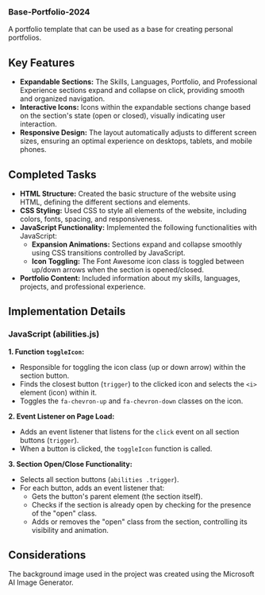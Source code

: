 ### Base-Portfolio-2024

A portfolio template that can be used as a base for creating personal portfolios.

## Key Features

* **Expandable Sections:** The Skills, Languages, Portfolio, and Professional Experience sections expand and collapse on click, providing smooth and organized navigation.
* **Interactive Icons:** Icons within the expandable sections change based on the section's state (open or closed), visually indicating user interaction.
* **Responsive Design:** The layout automatically adjusts to different screen sizes, ensuring an optimal experience on desktops, tablets, and mobile phones.

## Completed Tasks

* **HTML Structure:** Created the basic structure of the website using HTML, defining the different sections and elements.
* **CSS Styling:** Used CSS to style all elements of the website, including colors, fonts, spacing, and responsiveness.
* **JavaScript Functionality:** Implemented the following functionalities with JavaScript:
    * **Expansion Animations:** Sections expand and collapse smoothly using CSS transitions controlled by JavaScript.
    * **Icon Toggling:** The Font Awesome icon class is toggled between up/down arrows when the section is opened/closed.
* **Portfolio Content:** Included information about my skills, languages, projects, and professional experience.

## Implementation Details

### JavaScript (abilities.js)

**1. Function `toggleIcon`:**

* Responsible for toggling the icon class (up or down arrow) within the section button.
* Finds the closest button (`trigger`) to the clicked icon and selects the `<i>` element (icon) within it.
* Toggles the `fa-chevron-up` and `fa-chevron-down` classes on the icon.

**2. Event Listener on Page Load:**

* Adds an event listener that listens for the `click` event on all section buttons (`trigger`).
* When a button is clicked, the `toggleIcon` function is called.

**3. Section Open/Close Functionality:**

* Selects all section buttons (`abilities .trigger`).
* For each button, adds an event listener that:
    * Gets the button's parent element (the section itself).
    * Checks if the section is already open by checking for the presence of the "open" class.
    * Adds or removes the "open" class from the section, controlling its visibility and animation.

## Considerations

The background image used in the project was created using the Microsoft AI Image Generator.
